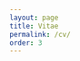 ```yaml
---
layout: page
title: Vitae
permalink: /cv/
order: 3
---
```


<object data="../../assets/cv_moktan.pdf" width="100%" height="700px" type='application/pdf'></object>